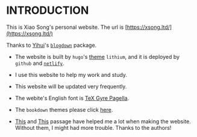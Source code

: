 
# INTRODUCTION

This is Xiao Song's personal website.
The url is [https://xsong.ltd/](https://xsong.ltd/)

Thanks to [Yihui](https://yihui.name/)'s [`blogdown`](https://bookdown.org/yihui/blogdown/) package.

+ The website is built by `hugo`'s [theme](https://themes.gohugo.io/) `lithium`, and it is deployed by `github` and [`netlify`](https://www.netlify.com/).

+ I use this website to help my work and study.

+ This website will be updated very frequently.

+ The webite's English font is [TeX Gyre Pagella](https://www.fontsquirrel.com/fonts/tex-gyre-pagella).

+ The `bookdown` themes please click [here](https://bookdown.org/yihui/bookdown/theming.html).

+ [This](http://xuer.dapengde.com/post/hugo-blogdown/) and [This](https://cosx.org/2018/01/build-blog-with-blogdown-hugo-netlify-github/) passage have helped me a lot when making the website. Without them, I might had more trouble. Thanks to the authors!
